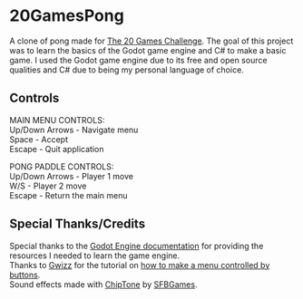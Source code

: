 # 20GamesPong
A clone of pong made for [The 20 Games Challenge](https://20_games_challenge.gitlab.io/games/pong/). The goal of this project was to learn the basics of the Godot game engine and C# to make a basic game. I used the Godot game engine due to its free and open source qualities and C# due to being my personal language of choice.

## Controls
MAIN MENU CONTROLS:<br>
Up/Down Arrows - Navigate menu<br>
Space - Accept <br>
Escape - Quit application <br>

PONG PADDLE CONTROLS: <br>
Up/Down Arrows - Player 1 move <br>
W/S - Player 2 move <br>
Escape - Return the main menu <br>

## Special Thanks/Credits
Special thanks to the [Godot Engine documentation](https://docs.godotengine.org/en/3.5/) for providing the resources I needed to learn the game engine.<br>
Thanks to [Gwizz](https://www.youtube.com/@Gwizz1027) for the tutorial on [how to make a menu controlled by buttons](https://www.youtube.com/watch?v=ZrlWzhnh2SQ).<br>
Sound effects made with [ChipTone](https://sfbgames.itch.io/chiptone) by [SFBGames](https://sfbgames.itch.io/).
